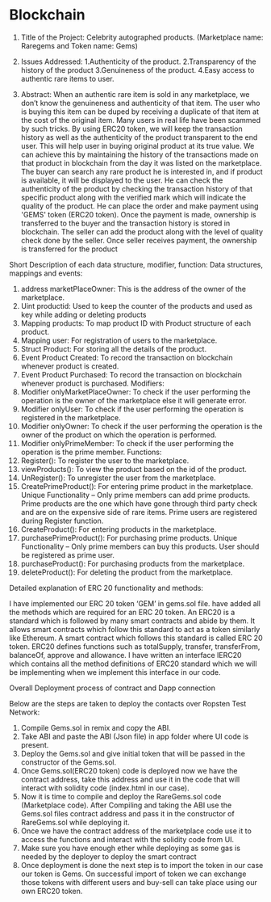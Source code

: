 # Blockchain

1. Title of the Project:
Celebrity autographed products. (Marketplace name: Raregems and Token name: Gems)


2.  Issues Addressed:
1.Authenticity of the product.
2.Transparency of the history of the product
3.Genuineness of the product.
4.Easy access to authentic rare items to user.


3. Abstract:
When an authentic rare item is sold in any marketplace, we don’t know the genuineness and
authenticity of that item. The user who is buying this item can be duped by receiving a duplicate
of that item at the cost of the original item. Many users in real life have been scammed by such
tricks. By using ERC20 token, we will keep the transaction history as well as the authenticity of
the product transparent to the end user. This will help user in buying original product at its true
value. We can achieve this by maintaining the history of the transactions made on that product
in blockchain from the day it was listed on the marketplace.
The buyer can search any rare product he is interested in, and if product is available, it will be
displayed to the user. He can check the authenticity of the product by checking the transaction
history of that specific product along with the verified mark which will indicate the quality of the
product. He can place the order and make payment using 'GEMS' token (ERC20 token). Once the
payment is made, ownership is transferred to the buyer and the transaction history is stored in
blockchain.
The seller can add the product along with the level of quality check done by the seller. Once seller
receives payment, the ownership is transferred for the product



Short Description of each data structure, modifier, function:
Data structures, mappings and events:
1. address marketPlaceOwner: This is the address of the owner of the marketplace.
2. Uint productid: Used to keep the counter of the products and used as key while adding or
deleting products
3. Mapping products: To map product ID with Product structure of each product.
4. Mapping user: For registration of users to the marketplace.
5. Struct Product: For storing all the details of the product.
6. Event Product Created: To record the transaction on blockchain whenever product is created.
7. Event Product Purchased: To record the transaction on blockchain whenever product is
purchased.
Modifiers:
8. Modifier onlyMarketPlaceOwner: To check if the user performing the operation is the owner
of the marketplace else it will generate error.
9. Modifier onlyUser: To check if the user performing the operation is registered in the
marketplace.
10. Modifier onlyOwner: To check if the user performing the operation is the owner of the
product on which the operation is performed.
11. Modifier onlyPrimeMember: To check if the user performing the operation is the prime
member.
Functions:
12. Register(): To register the user to the marketplace.
13. viewProducts(): To view the product based on the id of the product.
14. UnRegister(): To unregister the user from the marketplace.
15. CreatePrimeProduct(): For entering prime product in the marketplace.
Unique Functionality – Only prime members can add prime products. Prime products are
the one which have gone through third party check and are on the expensive side of rare
items.
Prime users are registered during Register function.
16. CreateProduct(): For entering products in the marketplace.
17. purchasePrimeProduct(): For purchasing prime products.
Unique Functionality – Only prime members can buy this products. User should be
registered as prime user.
18. purchaseProduct(): For purchasing products from the marketplace.
19. deleteProduct(): For deleting the product from the marketplace.



Detailed explanation of ERC 20 functionality and methods:

I have implemented our ERC 20 token ‘GEM’ in gems.sol file. 
have added all the methods which are 
required for an ERC 20 token.
An ERC20 is a standard which is followed by many smart contracts and abide by them. It allows smart contracts 
which follow this standard to act as a token similarly like Ethereum. A smart contract which follows this standard 
is called ERC 20 token.
ERC20 defines functions such as totalSupply, transfer, transferFrom, balanceOf, approve and allowance. 
I have written an interface IERC20 which contains all the method definitions of ERC20 standard which we will 
be implementing when we implement this interface in our code.


Overall Deployment process of contract and Dapp connection

Below are the steps are taken to deploy the contacts over Ropsten Test Network:
1) Compile Gems.sol in remix and copy the ABI. 
2) Take ABI and paste the ABI (Json file) in app folder where UI code is present.
3) Deploy the Gems.sol and give initial token that will be passed in the constructor of the Gems.sol.
4) Once Gems.sol(ERC20 token) code is deployed now we have the contract address, take this address and 
use it in the code that will interact with solidity code (index.html in our case).
5) Now it is time to compile and deploy the RareGems.sol code (Marketplace code). After Compiling and 
taking the ABI use the Gems.sol files contract address and pass it in the constructor of RareGems.sol 
while deploying it.
6) Once we have the contract address of the marketplace code use it to access the functions and interact 
with the solidity code from UI.
7) Make sure you have enough ether while deploying as some gas is needed by the deployer to deploy the 
smart contract
8) Once deployment is done the next step is to import the token in our case our token is Gems. On 
successful import of token we can exchange those tokens with different users and buy-sell can take 
place using our own ERC20 token.


